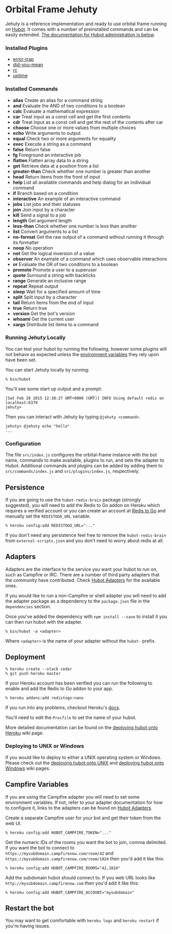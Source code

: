 # Orbital Frame Jehuty

Jehuty is a reference implementation and ready to use orbital frame running on
[Hubot](http://hubot.github.com). It comes with a number of preinstalled commands
and can be easily extended. [The documentation for Hubot administration is below](#running-jehuty-locally).

### Installed Plugins
  * [error-trap](../orbital-frame-plugin-error-trap/README.md)
  * [did-you-mean]('../orbital-frame-plugin-did-you-mean/README.md)
  * [rc]('../orbital-frame-plugin-rc/README.md)
  * [uptime]('../orbital-frame-plugin-uptime/README.md)

### Installed Commands
  * **alias** Create an alias for a command string
  * **and** Evaluate the AND of two conditions to a boolean
  * **calc** Evaluate a mathematical expression
  * **car** Treat input as a const cell and get the first contents
  * **cdr** Treat input as a const cell and get the rest of the contents after car
  * **choose** Choose one or more values from multiple choices
  * **echo** Write arguments to output
  * **equal** Check two or more arguments for equality
  * **exec** Execute a string as a command
  * **false** Return false
  * **fg** Foreground an interactive job
  * **flatten** Flatten array data to a string
  * **get** Retrieve data at a position from a list
  * **greater-than** Check whether one number is greater than another
  * **head** Return items from the front of input
  * **help** List all available commands and help dialog for an individual command
  * **if** Branch based on a condition
  * **interactive** An example of an interactive command
  * **jobs** List jobs and their statuses
  * **join** Join input by a character
  * **kill** Send a signal to a job
  * **length** Get argument length
  * **less-than** Check whether one number is less than another
  * **list** Convert arguments to a list
  * **no-format** Get the raw output of a command without running it through its formatter
  * **noop** No operation
  * **not** Get the logical inversion of a value
  * **observer** An example of a command which uses observable interactions
  * **or** Evaluate the OR of two conditions to a boolean
  * **promote** Promote a user to a superuser
  * **quote** Surround a string with backticks
  * **range** Generate an inclusive range
  * **repeat** Repeat output
  * **sleep** Wait for a specified amount of time
  * **split** Split input by a character
  * **tail** Return items from the end of input
  * **true** Return true
  * **version** Get the bot's version
  * **whoami** Get the current user
  * **xargs** Distribute list items to a command

### Running Jehuty Locally

You can test your hubot by running the following, however some plugins will not
behave as expected unless the [environment variables](#configuration) they rely
upon have been set.

You can start Jehuty locally by running:

    % bin/hubot

You'll see some start up output and a prompt:

    [Sat Feb 28 2015 12:38:27 GMT+0000 (GMT)] INFO Using default redis on localhost:6379
    jehuty>

Then you can interact with Jehuty by typing `@jehuty <command>`.

    jehuty> @jehuty echo "hello"
    ...

### Configuration

The file `src/index.js` configures the orbital-frame instance with the bot name,
commands to make available, plugins to run, and sets the adapter to Hubot.
Additional commands and plugins can be added by adding them to
`src/commands/index.js` and `src/plugins/index.js`, respectively.

##  Persistence

If you are going to use the `hubot-redis-brain` package (strongly suggested),
you will need to add the Redis to Go addon on Heroku which requires a verified
account or you can create an account at [Redis to Go][redistogo] and manually
set the `REDISTOGO_URL` variable.

    % heroku config:add REDISTOGO_URL="..."

If you don't need any persistence feel free to remove the `hubot-redis-brain`
from `external-scripts.json` and you don't need to worry about redis at all.

[redistogo]: https://redistogo.com/

## Adapters

Adapters are the interface to the service you want your hubot to run on, such
as Campfire or IRC. There are a number of third party adapters that the
community have contributed. Check [Hubot Adapters][hubot-adapters] for the
available ones.

If you would like to run a non-Campfire or shell adapter you will need to add
the adapter package as a dependency to the `package.json` file in the
`dependencies` section.

Once you've added the dependency with `npm install --save` to install it you
can then run hubot with the adapter.

    % bin/hubot -a <adapter>

Where `<adapter>` is the name of your adapter without the `hubot-` prefix.

[hubot-adapters]: https://github.com/github/hubot/blob/master/docs/adapters.md

## Deployment

    % heroku create --stack cedar
    % git push heroku master

If your Heroku account has been verified you can run the following to enable
and add the Redis to Go addon to your app.

    % heroku addons:add redistogo:nano

If you run into any problems, checkout Heroku's [docs][heroku-node-docs].

You'll need to edit the `Procfile` to set the name of your hubot.

More detailed documentation can be found on the [deploying hubot onto
Heroku][deploy-heroku] wiki page.

### Deploying to UNIX or Windows

If you would like to deploy to either a UNIX operating system or Windows.
Please check out the [deploying hubot onto UNIX][deploy-unix] and [deploying
hubot onto Windows][deploy-windows] wiki pages.

[heroku-node-docs]: http://devcenter.heroku.com/articles/node-js
[deploy-heroku]: https://github.com/github/hubot/blob/master/docs/deploying/heroku.md
[deploy-unix]: https://github.com/github/hubot/blob/master/docs/deploying/unix.md
[deploy-windows]: https://github.com/github/hubot/blob/master/docs/deploying/windows.md

## Campfire Variables

If you are using the Campfire adapter you will need to set some environment
variables. If not, refer to your adapter documentation for how to configure it,
links to the adapters can be found on [Hubot Adapters][hubot-adapters].

Create a separate Campfire user for your bot and get their token from the web
UI.

    % heroku config:add HUBOT_CAMPFIRE_TOKEN="..."

Get the numeric IDs of the rooms you want the bot to join, comma delimited. If
you want the bot to connect to `https://mysubdomain.campfirenow.com/room/42`
and `https://mysubdomain.campfirenow.com/room/1024` then you'd add it like
this:

    % heroku config:add HUBOT_CAMPFIRE_ROOMS="42,1024"

Add the subdomain hubot should connect to. If you web URL looks like
`http://mysubdomain.campfirenow.com` then you'd add it like this:

    % heroku config:add HUBOT_CAMPFIRE_ACCOUNT="mysubdomain"

[hubot-adapters]: https://github.com/github/hubot/blob/master/docs/adapters.md

## Restart the bot

You may want to get comfortable with `heroku logs` and `heroku restart` if
you're having issues.
